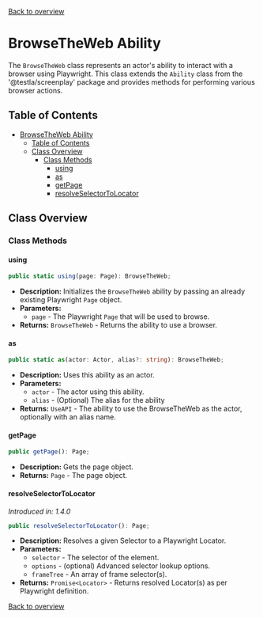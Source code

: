 [Back to overview](../../screenplay_elements.md)

# BrowseTheWeb Ability

The `BrowseTheWeb` class represents an actor's ability to interact with a browser using Playwright. This class extends the `Ability` class from the '@testla/screenplay' package and provides methods for performing various browser actions.

## Table of Contents

- [BrowseTheWeb Ability](#browsetheweb-ability)
  - [Table of Contents](#table-of-contents)
  - [Class Overview](#class-overview)
    - [Class Methods](#class-methods)
      - [using](#using)
      - [as](#as)
      - [getPage](#getpage)
      - [resolveSelectorToLocator](#resolveselectortolocator)

## Class Overview

### Class Methods

#### using

```typescript
public static using(page: Page): BrowseTheWeb;
```

- **Description:** Initializes the `BrowseTheWeb` ability by passing an already existing Playwright `Page` object.
- **Parameters:**
  - `page` - The Playwright `Page` that will be used to browse.
- **Returns:** `BrowseTheWeb` - Returns the ability to use a browser.

#### as

```typescript
public static as(actor: Actor, alias?: string): BrowseTheWeb;
```

- **Description:** Uses this ability as an actor.
- **Parameters:**
  - `actor` - The actor using this ability.
  - `alias` - (Optional) The alias for the ability
- **Returns:** `UseAPI` - The ability to use the BrowseTheWeb as the actor, optionally with an alias name.

#### getPage

```typescript
public getPage(): Page;
```

- **Description:** Gets the page object.
- **Returns:** `Page` - The page object.

#### resolveSelectorToLocator
*Introduced in: 1.4.0*

```typescript
public resolveSelectorToLocator(): Page;
```

- **Description:** Resolves a given Selector to a Playwright Locator.
- **Parameters:**
  - `selector` - The selector of the element.
  - `options` - (optional) Advanced selector lookup options.
  - `frameTree` - An array of frame selector(s).
- **Returns:** `Promise<Locator>` - Returns resolved Locator(s) as per Playwright definition.

[Back to overview](../../screenplay_elements.md)
